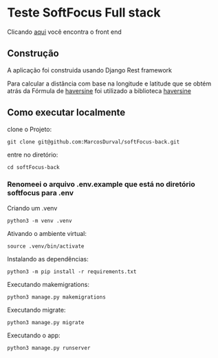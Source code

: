 # Teste SoftFocus Full stack

Clicando [aqui](https://github.com/MarcosDurval/softFocus-front) você encontra o front end


## Construção

A aplicação foi construida usando Django Rest framework

Para calcular a distância com base na longitude e latitude que se obtém atrás da Fórmula de [haversine](https://pt.wikipedia.org/wiki/F%C3%B3rmula_de_haversine) foi utilizado a biblioteca [haversine](https://pypi.org/project/haversine/) 


## Como executar localmente  

clone o Projeto:
```
git clone git@github.com:MarcosDurval/softFocus-back.git
```

entre no diretório:
```
cd softFocus-back
```

### Renomeei o arquivo .env.example que está no diretório softfocus para .env

Criando um .venv

```
python3 -m venv .venv
```
Ativando o ambiente virtual:

```
source .venv/bin/activate
```
Instalando as dependências:
```
python3 -m pip install -r requirements.txt
```

Executando makemigrations:
```
python3 manage.py makemigrations
```

Executando migrate:

```
python3 manage.py migrate
```
Executando o app:

```
python3 manage.py runserver
```

